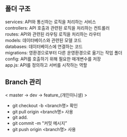## 폴더 구조

services: API와 통신하는 로직을 처리하는 서비스</br>
controllers: API 호출과 관련된 로직을 처리하는 컨트롤러</br>
routes: API와 관련된 라우팅 로직을 처리하는 라우터</br>
models: 데이터베이스와 관련된 모델 코드</br>
databases: 데이터베이스에 연결하는 코드</br>
migrations: 영환경으로부터 다른 운영환경으로 옮기는 작업 폴더</br>
config: API를 호출하기 위해 필요한 매개변수를 저장</br>
app.js: API를 정의하고 서버를 시작하는 역할

## Branch 관리

< master → dev → feature\_(개인이니셜) >

- git checkout -b <branch명> 확인
- git pull origin <branch명> 사용
- git add.
- git commit -m "커밋 메시지”
- git push origin <branch명> 사용

